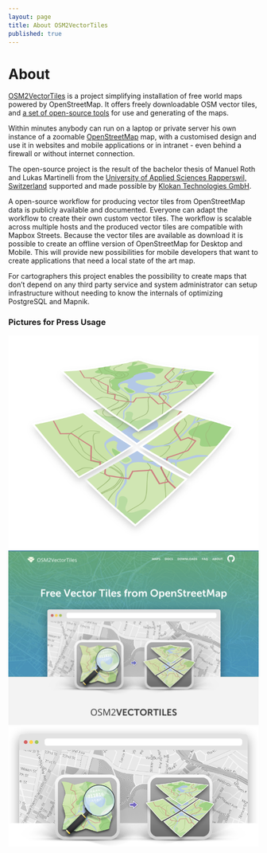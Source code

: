 ```yaml
---
layout: page
title: About OSM2VectorTiles
published: true
---
```


# About

<div class="row pady-4 bordertop-block">
    <div class="col8">
<p><a href="http://osm2vectortiles.org">OSM2VectorTiles</a> is a project simplifying installation of free world maps powered by OpenStreetMap. It offers freely downloadable OSM vector tiles, and <a href="https://github.com/osm2vectortiles/osm2vectortiles">a set of open-source tools</a> for use and generating of the maps.
</p>

<p>
Within minutes anybody can run on a laptop or private server his own instance of a zoomable <a href="https://openstreetmap.org">OpenStreetMap</a> map, with a customised design and use it in websites and mobile applications or in intranet - even behind a firewall or without internet connection.
</p>

<p>
The open-source project is the result of the bachelor thesis of Manuel Roth and Lukas Martinelli
from the <a href="http://hsr.ch/geometalab">University of Applied Sciences Rapperswil, Switzerland</a>
supported and made possible by <a href="http://www.klokantech.com/">Klokan Technologies GmbH</a>.
</p>

<p>
A open-source workflow for producing vector tiles from OpenStreetMap data is publicly available and documented. Everyone can adapt the workflow to create their own custom vector tiles. The workflow is scalable across multiple hosts and the produced vector tiles are compatible with Mapbox Streets.
Because the vector tiles are available as download it is possible to create an offline version of OpenStreetMap for Desktop and Mobile. This will provide new possibilities for mobile developers that want to create applications that need a local state of the art map.
</p>

<p>
For cartographers this project enables the possibility to create maps that don’t depend on any third party service and system administrator can setup infrastructure without needing to know the internals of optimizing PostgreSQL and Mapnik.
</p>
    </div>
    <div class="col4">
      <h3>Pictures for Press Usage</h3>
      <a href="/media/press/logo.png">
        <img src="/media/press/logo.png" alt="Project Logo">
      </a>
      <a href="/media/press/website_screenshot.png">
        <img src="/media/press/website_screenshot.png" alt="Website Screenshot">
      </a>
      <a href="/media/press/icons_with_map_background.png">
        <img src="/media/press/icons_with_map_background.png" alt="Icons with Map Background">
      </a>
    </div>
</div>
